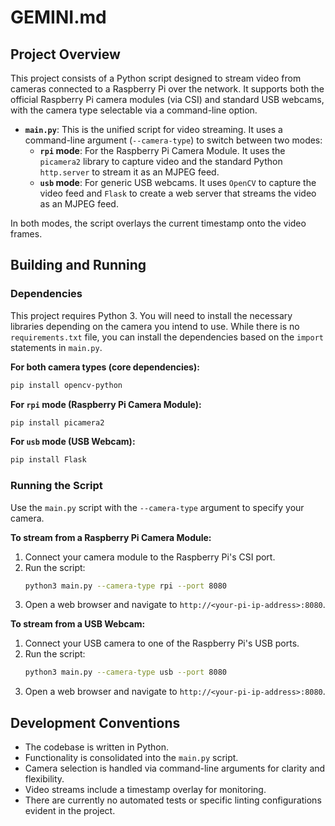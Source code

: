# GEMINI.md

## Project Overview

This project consists of a Python script designed to stream video from cameras connected to a Raspberry Pi over the network. It supports both the official Raspberry Pi camera modules (via CSI) and standard USB webcams, with the camera type selectable via a command-line option.

*   **`main.py`**: This is the unified script for video streaming. It uses a command-line argument (`--camera-type`) to switch between two modes:
    *   **`rpi` mode**: For the Raspberry Pi Camera Module. It uses the `picamera2` library to capture video and the standard Python `http.server` to stream it as an MJPEG feed.
    *   **`usb` mode**: For generic USB webcams. It uses `OpenCV` to capture the video feed and `Flask` to create a web server that streams the video as an MJPEG feed.

In both modes, the script overlays the current timestamp onto the video frames.

## Building and Running

### Dependencies

This project requires Python 3. You will need to install the necessary libraries depending on the camera you intend to use. While there is no `requirements.txt` file, you can install the dependencies based on the `import` statements in `main.py`.

**For both camera types (core dependencies):**

```bash
pip install opencv-python
```

**For `rpi` mode (Raspberry Pi Camera Module):**

```bash
pip install picamera2
```

**For `usb` mode (USB Webcam):**

```bash
pip install Flask
```

### Running the Script

Use the `main.py` script with the `--camera-type` argument to specify your camera.

**To stream from a Raspberry Pi Camera Module:**

1.  Connect your camera module to the Raspberry Pi's CSI port.
2.  Run the script:
    ```bash
    python3 main.py --camera-type rpi --port 8080
    ```
3.  Open a web browser and navigate to `http://<your-pi-ip-address>:8080`.

**To stream from a USB Webcam:**

1.  Connect your USB camera to one of the Raspberry Pi's USB ports.
2.  Run the script:
    ```bash
    python3 main.py --camera-type usb --port 8080
    ```
3.  Open a web browser and navigate to `http://<your-pi-ip-address>:8080`.

## Development Conventions

*   The codebase is written in Python.
*   Functionality is consolidated into the `main.py` script.
*   Camera selection is handled via command-line arguments for clarity and flexibility.
*   Video streams include a timestamp overlay for monitoring.
*   There are currently no automated tests or specific linting configurations evident in the project.